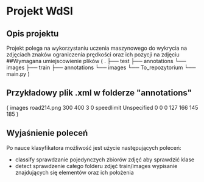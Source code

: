 # Projekt WdSI

## Opis projektu
Projekt polega na wykorzystaniu uczenia maszynowego do wykrycia na zdjęciach znaków ograniczenia prędkości oraz ich pozycji na zdjęciu
##Wymagana umiejscowienie plików
(
.
├── test
   ├── annotations
   └── images
├── train
   ├── annotations
   └── images
└── To_repozytorium
   └── main.py
   )
## Przykładowy plik .xml w folderze "annotations"
{
<annotation>
   <folder>images</folder>
   <filename>road214.png</filename>
   <size>
       <width>300</width>
       <height>400</height>
       <depth>3</depth>
   </size>
   <segmented>0</segmented>
   <object>
       <name>speedlimit</name>
       <pose>Unspecified</pose>
       <truncated>0</truncated>
       <occluded>0</occluded>
       <difficult>0</difficult>
       <bndbox>
           <xmin>127</xmin>
           <ymin>166</ymin>
           <xmax>145</xmax>
           <ymax>185</ymax>
       </bndbox>
   </object>
</annotation>
)
## Wyjaśnienie poleceń
Po nauce klasyfikatora możliwość jest użycie następujących poleceń:
* classify sprawdzanie pojedynczych zbiorów zdjęć aby sprawdzić klase 
* detect sprawdzenie całego folderu zdjęć train/images wypisanie znajdujących się elementów oraz ich położenia 
